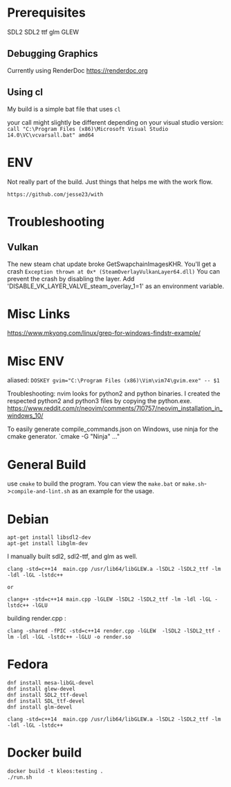 # Prerequisites
SDL2
SDL2 ttf
glm
GLEW

## Debugging Graphics
Currently using RenderDoc https://renderdoc.org

## Using cl

My build is a simple bat file that uses `cl`

your call might slightly be different depending on your visual studio version:
`call "C:\Program Files (x86)\Microsoft Visual Studio 14.0\VC\vcvarsall.bat" amd64`

# ENV
Not really part of the build.
Just things that helps me with the work flow.

`https://github.com/jesse23/with`

# Troubleshooting

## Vulkan
The new steam chat update broke GetSwapchainImagesKHR.
You'll get a crash `Exception thrown at 0x* (SteamOverlayVulkanLayer64.dll)`
You can prevent the crash by disabling the layer.
Add 'DISABLE_VK_LAYER_VALVE_steam_overlay_1=1' as an environment variable.

# Misc Links
https://www.mkyong.com/linux/grep-for-windows-findstr-example/


# Misc ENV

aliased:
`DOSKEY gvim="C:\Program Files (x86)\Vim\vim74\gvim.exe" -- $1`

Troubleshooting:
nvim looks for python2 and python binaries. I created the
respected python2 and python3 files by copying the python.exe.
https://www.reddit.com/r/neovim/comments/7l0757/neovim_installation_in_windows_10/

To easily generate compile_commands.json on Windows, use ninja for the cmake generator.
`cmake -G "Ninja" ..."

# General Build

use `cmake` to build the program.
You can view the `make.bat` or `make.sh`->`compile-and-lint.sh` as an example for the usage.

# Debian
```
apt-get install libsdl2-dev
apt-get install libglm-dev
```

I manually built sdl2, sdl2-ttf, and glm as well.

```
clang -std=c++14  main.cpp /usr/lib64/libGLEW.a -lSDL2 -lSDL2_ttf -lm -ldl -lGL -lstdc++

or

clang++ -std=c++14 main.cpp -lGLEW -lSDL2 -lSDL2_ttf -lm -ldl -lGL -lstdc++ -lGLU
```

building render.cpp <needs to be renamed>:

```
clang -shared -fPIC -std=c++14 render.cpp -lGLEW  -lSDL2 -lSDL2_ttf -lm -ldl -lGL -lstdc++ -lGLU -o render.so
```

# Fedora
```
dnf install mesa-libGL-devel
dnf install glew-devel
dnf install SDL2_ttf-devel
dnf install SDL_ttf-devel
dnf install glm-devel
```

``` clang -std=c++14  main.cpp /usr/lib64/libGLEW.a -lSDL2 -lSDL2_ttf -lm -ldl -lGL -lstdc++ ```


# Docker build
```
docker build -t kleos:testing .
./run.sh
```

